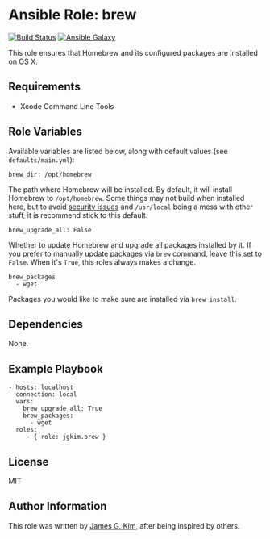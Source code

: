 Ansible Role: brew
==================

[![Build Status](http://img.shields.io/travis/jgkim/ansible-role-brew.svg?style=flat)](https://travis-ci.org/jgkim/ansible-role-brew)
[![Ansible Galaxy](http://img.shields.io/ansible/role/5869.svg?style=flat)](https://galaxy.ansible.com/detail#/role/5869)

This role ensures that Homebrew and its configured packages are installed on OS X.


Requirements
------------

* Xcode Command Line Tools


Role Variables
--------------

Available variables are listed below, along with default values (see `defaults/main.yml`):

```
brew_dir: /opt/homebrew
```

The path where Homebrew will be installed. By default, it will install Homebrew to `/opt/homebrew`. Some things may not build when installed here, but to avoid [security issues](https://github.com/Homebrew/homebrew/blob/master/share/doc/homebrew/El_Capitan_and_Homebrew.md) and `/usr/local` being a mess with other stuff, it is recommend stick to this default.

```
brew_upgrade_all: False
```

Whether to update Homebrew and upgrade all packages installed by it. If you prefer to manually update packages via `brew` command, leave this set to `False`. When it's `True`, this roles always makes a change.

```
brew_packages
  - wget
```

Packages you would like to make sure are installed via `brew install`.


Dependencies
------------

None.


Example Playbook
----------------

```
- hosts: localhost
  connection: local
  vars:
    brew_upgrade_all: True
    brew_packages:
      - wget
  roles:
     - { role: jgkim.brew }
```


License
-------

MIT


Author Information
------------------

This role was written by [James G. Kim](http://jayg.org/), after being inspired by others.
